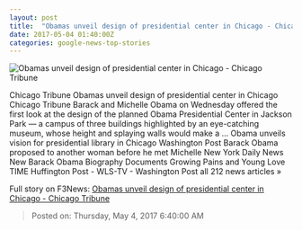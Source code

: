 ```yaml
---
layout: post
title:  "Obamas unveil design of presidential center in Chicago - Chicago Tribune"
date: 2017-05-04 01:40:00Z
categories: google-news-top-stories
---
```


![Obamas unveil design of presidential center in Chicago - Chicago Tribune](http://www.trbimg.com/img-590a1add/turbine/ct-obama-library-met-kamin-0503-20170503)

Chicago Tribune Obamas unveil design of presidential center in Chicago Chicago Tribune Barack and Michelle Obama on Wednesday offered the first look at the design of the planned Obama Presidential Center in Jackson Park — a campus of three buildings highlighted by an eye-catching museum, whose height and splaying walls would make a ... Obama unveils vision for presidential library in Chicago Washington Post Barack Obama proposed to another woman before he met Michelle New York Daily News New Barack Obama Biography Documents Growing Pains and Young Love TIME Huffington Post - WLS-TV - Washington Post all 212 news articles »


Full story on F3News: [Obamas unveil design of presidential center in Chicago - Chicago Tribune](http://www.f3nws.com/n/n4se4F)

> Posted on: Thursday, May 4, 2017 6:40:00 AM
